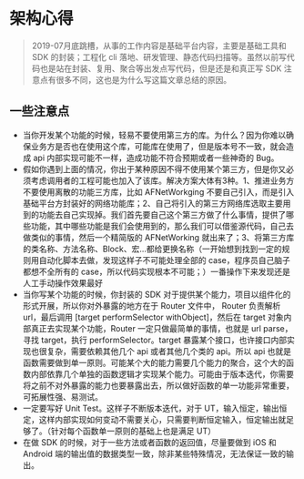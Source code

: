 # 架构心得

> 2019-07月底跳槽，从事的工作内容是基础平台内容，主要是基础工具和 SDK 的封装；工程化 cli 落地、研发管理、静态代码扫描等。虽然以前写代码也是站在封装、复用、聚合等出发点写代码，但是还是和真正写 SDK 注意点有很多不同，这也是为什么写这篇文章总结的原因。


## 一些注意点

- 当你开发某个功能的时候，轻易不要使用第三方的库。为什么？因为你难以确保业务方是否也在使用这个库，可能库在使用了，但是版本号不一致，就会造成 api 内部实现可能不一样，造成功能不符合预期或者一些神奇的 Bug。
- 假如你遇到上面的情况，你出于某种原因不得不使用某个第三方，但是你又必须考虑调用者的工程可能也加入了该库。解决方案大体有3种。1、推进业务方不要使用离散的功能三方库，比如 AFNetWorkging 不要自己引入，而是引入基础平台方封装好的网络功能库；2、自己将引入的第三方网络库选取主要用到的功能去自己实现掉。我们首先要自己这个第三方做了什么事情，提供了哪些功能，其中哪些功能是我们会使用到的，那么我们可以借鉴源代码，自己去做类似的事情，然后一个精简版的 AFNetWorking 就出来了；3、将第三方库的类名称、方法名称、Block、宏...都给更换名称（一开始想到找到一定的规则用自动化脚本去做，发现这样子不可能处理全部的 case，程序员自己脑子都想不全所有的 case，所以代码实现根本不可能；）一番操作下来发现还是人工手动操作效果最好
- 当你写某个功能的时候，你封装的 SDK 对于提供某个能力，项目以组件化的形式开展，所以你对外暴露的地方在于 Router 文件中， Router 负责解析 url，最后调用 [target performSelector withObject]，然后在 target 对象内部真正去实现某个功能，Router 一定只做最简单的事情，也就是 url parse，寻找 target，执行 performSelector。target 暴露某个接口，也许接口内部实现也很复杂，需要依赖其他几个 api 或者其他几个类的 api。所以 api 也就是函数需要做到单一原则。可能某个大的能力需要几个能力的聚合，这个大的函数内部依靠几个单独的函数逻辑才实现某个能力。可能由于版本迭代，你需要将之前不对外暴露的能力也要暴露出去，所以做好函数的单一功能非常重要，可拓展性强、易测试。
- 一定要写好 Unit Test。这样子不断版本迭代，对于 UT，输入恒定，输出恒定，这样内部实现如何变动不需要关心，只需要判断恒定输入，恒定输出就足够了。（针对每个函数单一原则的基础上也是满足 UT）
- 在做 SDK 的时候，对于一些方法或者函数的返回值，尽量要做到 iOS 和 Android 端的输出值的数据类型一致，除非某些特殊情况，无法保证一致的输出。



